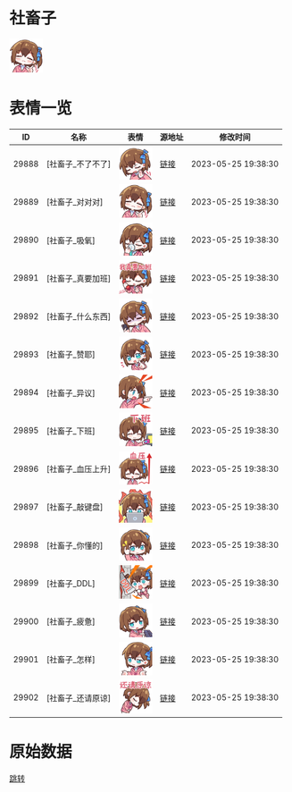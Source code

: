 # 社畜子

<img src="./cover.png" height="60" alt="cover" />

# 表情一览

|ID|名称|表情|源地址|修改时间|
|----|----|----|----|----|
|29888|[社畜子_不了不了]|<img src="./pic/029888_%5B社畜子_不了不了%5D.png" height="60" alt="不了不了"/>|[链接](https://i0.hdslb.com/bfs/garb/22d9e86ca83813a1d912fb92410f534fa650b836.png)|2023-05-25 19:38:30|
|29889|[社畜子_对对对]|<img src="./pic/029889_%5B社畜子_对对对%5D.png" height="60" alt="对对对"/>|[链接](https://i0.hdslb.com/bfs/garb/ea0dac1eedffb32b85fee4b89034f8fd34d32931.png)|2023-05-25 19:38:30|
|29890|[社畜子_吸氧]|<img src="./pic/029890_%5B社畜子_吸氧%5D.png" height="60" alt="吸氧"/>|[链接](https://i0.hdslb.com/bfs/garb/ebf918d4d22952818565244e6a2bbb738753b941.png)|2023-05-25 19:38:30|
|29891|[社畜子_真要加班]|<img src="./pic/029891_%5B社畜子_真要加班%5D.png" height="60" alt="真要加班"/>|[链接](https://i0.hdslb.com/bfs/garb/6fcf5f7668b4840357fc6e3744e7e16a7d319a72.png)|2023-05-25 19:38:30|
|29892|[社畜子_什么东西]|<img src="./pic/029892_%5B社畜子_什么东西%5D.png" height="60" alt="什么东西"/>|[链接](https://i0.hdslb.com/bfs/garb/bc1ba8788953c292f123df1f648b06bdaece3770.png)|2023-05-25 19:38:30|
|29893|[社畜子_赞耶]|<img src="./pic/029893_%5B社畜子_赞耶%5D.png" height="60" alt="赞耶"/>|[链接](https://i0.hdslb.com/bfs/garb/e095d019a03eb8a5483fea7335498cd05c370668.png)|2023-05-25 19:38:30|
|29894|[社畜子_异议]|<img src="./pic/029894_%5B社畜子_异议%5D.png" height="60" alt="异议"/>|[链接](https://i0.hdslb.com/bfs/garb/72d20b3cfb012c47cac2a7130d27622cd55e6af7.png)|2023-05-25 19:38:30|
|29895|[社畜子_下班]|<img src="./pic/029895_%5B社畜子_下班%5D.png" height="60" alt="下班"/>|[链接](https://i0.hdslb.com/bfs/garb/3f9b64554ef6ec007fdc7bcda4920bde81563399.png)|2023-05-25 19:38:30|
|29896|[社畜子_血压上升]|<img src="./pic/029896_%5B社畜子_血压上升%5D.png" height="60" alt="血压上升"/>|[链接](https://i0.hdslb.com/bfs/garb/921dc3105714e27de5871d28397249e859681841.png)|2023-05-25 19:38:30|
|29897|[社畜子_敲键盘]|<img src="./pic/029897_%5B社畜子_敲键盘%5D.png" height="60" alt="敲键盘"/>|[链接](https://i0.hdslb.com/bfs/garb/21dd1410e7ae5d7a5fd573c58d6c1b4b10f605ec.png)|2023-05-25 19:38:30|
|29898|[社畜子_你懂的]|<img src="./pic/029898_%5B社畜子_你懂的%5D.png" height="60" alt="你懂的"/>|[链接](https://i0.hdslb.com/bfs/garb/3c63022bf142802566d67a40ac40674521aa1d48.png)|2023-05-25 19:38:30|
|29899|[社畜子_DDL]|<img src="./pic/029899_%5B社畜子_DDL%5D.png" height="60" alt="DDL"/>|[链接](https://i0.hdslb.com/bfs/garb/b62d50a8fdf1e145f17498cf031a97337a716f2c.png)|2023-05-25 19:38:30|
|29900|[社畜子_疲惫]|<img src="./pic/029900_%5B社畜子_疲惫%5D.png" height="60" alt="疲惫"/>|[链接](https://i0.hdslb.com/bfs/garb/d50b6b97f5564c70bfca88fff5215abba41ca1ef.png)|2023-05-25 19:38:30|
|29901|[社畜子_怎样]|<img src="./pic/029901_%5B社畜子_怎样%5D.png" height="60" alt="怎样"/>|[链接](https://i0.hdslb.com/bfs/garb/b68b71c5f39072e87fb2fd87132dc908f23bd969.png)|2023-05-25 19:38:30|
|29902|[社畜子_还请原谅]|<img src="./pic/029902_%5B社畜子_还请原谅%5D.png" height="60" alt="还请原谅"/>|[链接](https://i0.hdslb.com/bfs/garb/cc561b5d8ff91279f8addc2c5412cdfea02091ec.png)|2023-05-25 19:38:30|

# 原始数据

[跳转](./raw.json)

